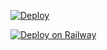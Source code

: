 [![Deploy](https://www.herokucdn.com/deploy/button.svg)](https://dashboard.heroku.com/new?template=https://github.com/bhoiqr101/live)

[![Deploy on Railway](https://railway.app/button.svg)](https://railway.app/new/template?template=https://github.com/bhoiqr101/live)
